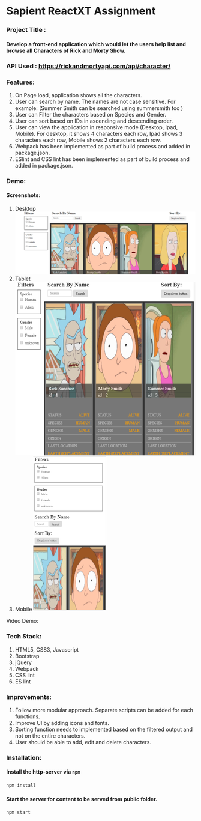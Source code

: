 
# Sapient ReactXT Assignment

### Project Title :
#### Develop a front-end application which would let the users help list and browse all Characters of Rick and Morty Show.

### API Used : https://rickandmortyapi.com/api/character/
### Features:
 1.  On Page load, application shows all the characters.
 2. User can search by name. The names are not case sensitive. For example: (Summer Smith can be searched using summersmith too )
 3. User can Filter the characters based on Species and Gender.
 4. User can sort based on IDs in ascending and descending order.
 5. User can view the application in responsive mode (Desktop, Ipad, Mobile). For desktop, it shows 4 characters each row, Ipad shows 3 characters each row, Mobile shows 2 characters each row.
 6. Webpack has been implemented as part of build process and added in package.json.
 7. ESlint and CSS lint has been implemented as part of build process and added in package.json.

### Demo:
#### Screenshots:
1. Desktop ![Desktop View](https://raw.githubusercontent.com/sumitWebDev/SapientReactXTAssignment/master/Desktop.png)
2. Tablet
![Tablet View](https://raw.githubusercontent.com/sumitWebDev/SapientReactXTAssignment/master/Tablet.png)
3. Mobile
![Mobile View](https://raw.githubusercontent.com/sumitWebDev/SapientReactXTAssignment/master/mobile.png)

Video Demo: 

### Tech Stack:

1. HTML5, CSS3, Javascript
2. Bootstrap
3. jQuery
4. Webpack
5. CSS lint
6. ES lint

### Improvements:

 1. Follow more modular approach. Separate scripts can be added for each functions.
 2. Improve UI by adding icons and fonts.
 3. Sorting function needs to implemented based on the filtered output and not on the entire characters.
 4. User should be able to add, edit and delete characters.



### Installation:
#### Install the http-server via `npm`
```bash
npm install
```
#### Start the server for content to be served from public folder.
```bash
npm start
```



